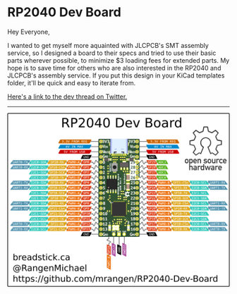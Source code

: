 # RP2040 Dev Board

Hey Everyone,

I wanted to get myself more aquainted with JLCPCB's SMT assembly service, so I designed a board to their specs and tried to use their basic parts wherever possible, to minimize $3 loading fees for extended parts. My hope is to save time for others who are also interested in the RP2040 and JLCPCB's assembly service. If you put this design in your KiCad templates folder, it'll be quick and easy to iterate from.

 [Here's a link to the dev thread on Twitter.](https://twitter.com/RangenMichael/status/1531419000948723712?s=20&t=70S1JhFAgyq_hug58spnyA)

---

![Pinout Diagram](./Renders/Rev4/RP2040%20Dev%20Board%20Pinout.png?raw=true)

